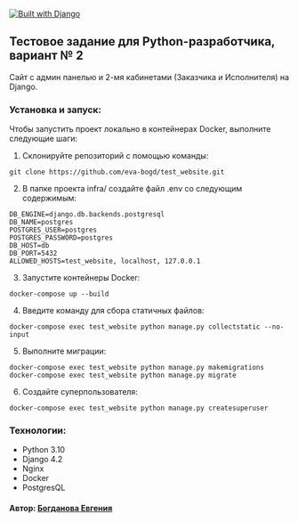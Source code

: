 [![Built with Django](https://img.shields.io/badge/Built_with-Django-32CD32.svg)](https://www.djangoproject.com/)

## Тестовое задание для Python-разработчика, вариант № 2

Сайт с админ панелью и 2-мя кабинетами (Заказчика и Исполнителя) на Django.

### Установка и запуск:

Чтобы запустить проект локально в контейнерах Docker, выполните следующие шаги:

1. Склонируйте репозиторий с помощью команды:

```
git clone https://github.com/eva-bogd/test_website.git
```

2. В папке проекта infra/ создайте файл .env со следующим содержимым:

```
DB_ENGINE=django.db.backends.postgresql
DB_NAME=postgres
POSTGRES_USER=postgres
POSTGRES_PASSWORD=postgres
DB_HOST=db
DB_PORT=5432
ALLOWED_HOSTS=test_website, localhost, 127.0.0.1
```

3. Запустите контейнеры Docker:

```
docker-compose up --build
```

4. Введите команду для сбора статичных файлов:

```
docker-compose exec test_website python manage.py collectstatic --no-input
```

5. Выполните миграции:

```
docker-compose exec test_website python manage.py makemigrations
docker-compose exec test_website python manage.py migrate
```

6. Создайте суперпользователя:

```
docker-compose exec test_website python manage.py createsuperuser
```

### Технологии:

* Python 3.10
* Django 4.2
* Nginx
* Docker
* PostgresQL

#### Автор: [Богданова Евгения](https://github.com/eva-bogd)